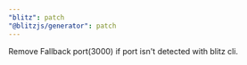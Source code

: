 ```yaml
---
"blitz": patch
"@blitzjs/generator": patch
---
```


Remove Fallback port(3000) if port isn't detected with blitz cli.
